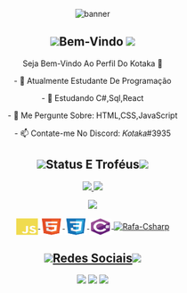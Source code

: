 <p align="center">
<img src='https://images-wixmp-ed30a86b8c4ca887773594c2.wixmp.com/f/953aaa42-9d8c-46c8-9e76-d7cf24da7206/d8uz0ar-43188435-8427-4088-be3d-fd0cd8f1736e.png?token=eyJ0eXAiOiJKV1QiLCJhbGciOiJIUzI1NiJ9.eyJzdWIiOiJ1cm46YXBwOjdlMGQxODg5ODIyNjQzNzNhNWYwZDQxNWVhMGQyNmUwIiwiaXNzIjoidXJuOmFwcDo3ZTBkMTg4OTgyMjY0MzczYTVmMGQ0MTVlYTBkMjZlMCIsIm9iaiI6W1t7InBhdGgiOiJcL2ZcLzk1M2FhYTQyLTlkOGMtNDZjOC05ZTc2LWQ3Y2YyNGRhNzIwNlwvZDh1ejBhci00MzE4ODQzNS04NDI3LTQwODgtYmUzZC1mZDBjZDhmMTczNmUucG5nIn1dXSwiYXVkIjpbInVybjpzZXJ2aWNlOmZpbGUuZG93bmxvYWQiXX0.cYcEzCobd-tR1eKjM41AyjGBpLpni6gbMhOOYgeiGMY' alt="banner"></img>
<h2 align="center"><img src="https://github.com/ritik307/ritik307/blob/main/images/laptop.gif" width="50">Bem-Vindo <img src="https://github.com/ritik307/ritik307/blob/main/images/laptop.gif" width="50"></h2>
<p align="center">
Seja Bem-Vindo Ao Perfil Do Kotaka 👋
<p align="center">
- 🔭 Atualmente Estudante De Programação
  <p align="center">
- 🌱 Estudando C#,Sql,React
    <p align="center">
- 💬 Me Pergunte Sobre: HTML,CSS,JavaScript
      <p align="center">
- 📫 Contate-me No Discord: 𝐾𝑜𝑡𝑎𝑘𝑎#3935
<div>
  <h2 align="center"><img src="https://media0.giphy.com/media/jqNPzdTTxQfOgOqpO4/source.gif" width="50">Status E Troféus<img src="https://media0.giphy.com/media/jqNPzdTTxQfOgOqpO4/source.gif" width="50"></h2>
  <p align="center">
  <a href="https://github.com/SrKotaka">
  <img height="180em" src="https://github-readme-stats.vercel.app/api?username=SrKotaka&show_icons=true&theme=dark&include_all_commits=true&count_private=true"/>
  <img src="https://github-readme-streak-stats.herokuapp.com/?user=SrKotaka&theme=dark">
  </div>
  <p align="center">
   <img src="https://github-profile-trophy.vercel.app/?username=SrKotaka&theme=dracula"/>
  <div>
    <p align="center">
  <img align="center" alt="Rafa-Js" height="30" width="40" src="https://raw.githubusercontent.com/devicons/devicon/master/icons/javascript/javascript-plain.svg">
  <img align="center" alt="Rafa-HTML" height="30" width="40" src="https://raw.githubusercontent.com/devicons/devicon/master/icons/html5/html5-original.svg">
  <img align="center" alt="Rafa-CSS" height="30" width="40" src="https://raw.githubusercontent.com/devicons/devicon/master/icons/css3/css3-original.svg">
  <img align="center" alt="Rafa-Csharp" height="30" width="40" src="https://raw.githubusercontent.com/devicons/devicon/master/icons/csharp/csharp-original.svg">
  <img align="center" alt="Rafa-Csharp" height="30" width="40" src="https://upload.wikimedia.org/wikipedia/commons/a/a7/React-icon.svg">
</div>
  <div> 
      <h2 align="center"><img src="https://media.giphy.com/media/VgCDAzcKvsR6OM0uWg/giphy.gif" width="50">Redes Sociais<img src="https://media.giphy.com/media/VgCDAzcKvsR6OM0uWg/giphy.gif" width="50"></h2>
    <p align="center">
  <a href="https://www.youtube.com/channel/UCOO_VBZ_frjTSkC4oDnu1Jw" target="_blank"><img src="https://img.shields.io/badge/YouTube-FF0000?style=for-the-badge&logo=youtube&logoColor=white" target="_blank"></a>
  <a href="https://www.instagram.com/xskotaka_/" target="_blank"><img src="https://img.shields.io/badge/-Instagram-%23E4405F?style=for-the-badge&logo=instagram&logoColor=white" target="_blank"></a> 
  <a href = "https://twitter.com/EditsKiyotaka"><img src="https://img.shields.io/badge/Twitter-1DA1F2?style=for-the-badge&logo=twitter&logoColor=white" target="_blank"></a>
</div>

